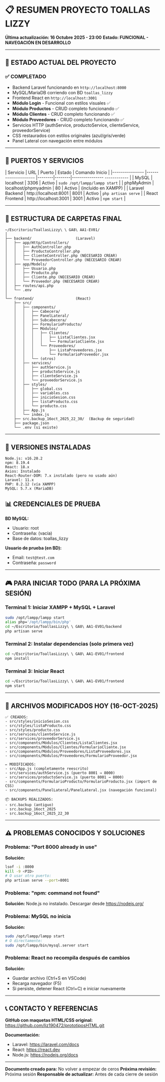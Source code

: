 # 📋 RESUMEN PROYECTO TOALLAS LIZZY
**Última actualización: 16 Octubre 2025 - 23:00**
**Estado: FUNCIONAL - NAVEGACIÓN EN DESARROLLO**

---

## 🎯 ESTADO ACTUAL DEL PROYECTO

### ✅ COMPLETADO
- Backend Laravel funcionando en `http://localhost:8000`
- MySQL/MariaDB corriendo con BD `toallas_lizzy`
- Frontend React en `http://localhost:3001`
- **Módulo Login** - Funcional con estilos visuales ✅
- **Módulo Productos** - CRUD completo funcionando ✅
- **Módulo Clientes** - CRUD completo funcionando ✅
- **Módulo Proveedores** - CRUD completo funcionando ✅
- Servicios HTTP (authService, productoService, clienteService, proveedorService)
- CSS restaurados con estilos originales (azul/gris/verde)
- Panel Lateral con navegación entre módulos
  
---

## 🔌 PUERTOS Y SERVICIOS

| Servicio        | URL                   | Puerto | Estado | Comando Inicio                |
|---------------- |---------------------  |--------|--------|---------------- ------------  |
| MySQL           | localhost             | 3306   | Activo | `sudo /opt/lampp/lampp start` |
| phpMyAdmin      | localhost/phpmyadmin  | 80     | Activo | (incluido en XAMPP)           |
| Laravel Backend | http://localhost:8001 | 8001   | Activo | `php artisan serve`           |
| React Frontend  | http://localhost:3001 | 3001   | Activo | `npm start`                   |

---

## 📁 ESTRUCTURA DE CARPETAS FINAL

```
~/Escritorio/ToallasLizzy\ \ GA8\ AA1-EV01/
│
├── backend/                    (Laravel)
│   ├── app/Http/Controllers/
│   │   ├── AuthController.php
│   │   ├── ProductoController.php
│   │   ├── ClienteController.php (NECESARIO CREAR)
│   │   └── ProveedorController.php (NECESARIO CREAR)
│   ├── app/Models/
│   │   ├── Usuario.php
│   │   ├── Producto.php
│   │   ├── Cliente.php (NECESARIO CREAR)
│   │   └── Proveedor.php (NECESARIO CREAR)
│   ├── routes/api.php
│   └── .env
│
└── frontend/                   (React)
    ├── src/
    │   ├── components/
    │   │   ├── Cabecera/
    │   │   ├── PanelLateral/
    │   │   ├── Subcabecera/
    │   │   ├── FormularioProducto/
    │   │   ├── Módulos/
    │   │   │   ├── Clientes/
    │   │   │   │   ├── ListaClientes.jsx
    │   │   │   │   └── FormularioCliente.jsx
    │   │   │   └── Proveedores/
    │   │   │       ├── ListaProveedores.jsx
    │   │   │       └── FormularioProveedor.jsx
    │   │   └── (otros)
    │   ├── services/
    │   │   ├── authService.js
    │   │   ├── productoService.js
    │   │   ├── clienteService.js
    │   │   └── proveedorService.js
    │   ├── styles/
    │   │   ├── global.css
    │   │   ├── variables.css
    │   │   ├── inicioSesion.css
    │   │   ├── listaProducto.css
    │   │   └── producto.css
    │   ├── App.js
    │   └── index.js
    ├── src.backup_16oct_2025_22_30/  (Backup de seguridad)
    ├── package.json
    └── .env (si existe)
```

---

## 🚀 VERSIONES INSTALADAS

```
Node.js: v16.20.2
npm: 8.19.4
React: 18.x
Axios: Instalado
React-Router-DOM: 7.x instalado (pero no usado aún)
Laravel: 11.x
PHP: 8.2.12 (vía XAMPP)
MySQL: 5.7.x (MariaDB)
```


## 📊 CREDENCIALES DE PRUEBA

**BD MySQL:**
- Usuario: root
- Contraseña: (vacía)
- Base de datos: toallas_lizzy

**Usuario de prueba (en BD):**
- Email: `test@test.com`
- Contraseña: `password`

---


## 🎮 PARA INICIAR TODO (PARA LA PRÓXIMA SESIÓN)

### Terminal 1: Iniciar XAMPP + MySQL + Laravel
```bash
sudo /opt/lampp/lampp start
alias php='/opt/lampp/bin/php'
cd ~/Escritorio/ToallasLizzy\ \ GA8\ AA1-EV01/backend
php artisan serve
```

### Terminal 2: Instalar dependencias (solo primera vez)
```bash
cd ~/Escritorio/ToallasLizzy\ \ GA8\ AA1-EV01/frontend
npm install
```

### Terminal 3: Iniciar React
```bash
cd ~/Escritorio/ToallasLizzy\ \ GA8\ AA1-EV01/frontend
npm start
```

---

## 📝 ARCHIVOS MODIFICADOS HOY (16-OCT-2025)

```
✅ CREADOS:
- src/styles/inicioSesion.css
- src/styles/listaProducto.css
- src/styles/producto.css
- src/services/clienteService.js
- src/services/proveedorService.js
- src/components/Módulos/Clientes/ListaClientes.jsx
- src/components/Módulos/Clientes/FormularioCliente.jsx
- src/components/Módulos/Proveedores/ListaProveedores.jsx
- src/components/Módulos/Proveedores/FormularioProveedor.jsx

✏️ MODIFICADOS:
- src/App.js (completamente reescrito)
- src/services/authService.js (puerto 8001 → 8000)
- src/services/productoService.js (puerto 8001 → 8000)
- src/components/FormularioProducto/FormularioProducto.jsx (import de CSS)
- src/components/PanelLateral/PanelLateral.jsx (navegación funcional)

📦 BACKUPS REALIZADOS:
- src.backup (antiguo)
- src.backup_16oct_2025
- src.backup_16oct_2025_22_30
```

---

## ⚠️ PROBLEMAS CONOCIDOS Y SOLUCIONES

### Problema: "Port 8000 already in use"
**Solución:**
```bash
lsof -i :8000
kill -9 <PID>
# O usar otro puerto:
php artisan serve --port=8001
```

### Problema: "npm: command not found"
**Solución:** Node.js no instalado. Descargar desde https://nodejs.org/

### Problema: MySQL no inicia
**Solución:**
```bash
sudo /opt/lampp/lampp start
# O directamente:
sudo /opt/lampp/bin/mysql.server start
```

### Problema: React no recompila después de cambios
**Solución:**
- Guardar archivo (Ctrl+S en VSCode)
- Recarga navegador (F5)
- Si persiste, detener React (Ctrl+C) e iniciar nuevamente

---


## 📞 CONTACTO Y REFERENCIAS

**GitHub con maquetas HTML/CSS original:**
https://github.com/liz190472/prototiposHTML.git

**Documentación:**
- Laravel: https://laravel.com/docs
- React: https://react.dev
- Node.js: https://nodejs.org/docs

---

**Documento creado para:** No volver a empezar de ceros
**Próxima revisión:** Próxima sesión
**Responsable de actualizar:** Antes de cada cierre de sesión

